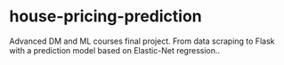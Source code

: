 # house-pricing-prediction
Advanced DM and  ML courses final project. From data scraping to Flask with a prediction model based on Elastic-Net regression..
